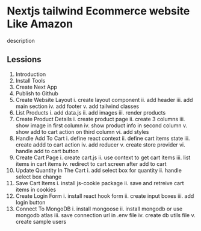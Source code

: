 # Nextjs tailwind Ecommerce website Like Amazon

description

## Lessions

1. Introduction
2. Install Tools
3. Create Next App
4. Publish to Github
5. Create Website Layout
   i. create layout component
   ii. add header
   iii. add main section
   iv. add footer
   v. add tailwind classes
6. List Products
   i. add data.js
   ii. add images
   iii. render products
7. Create Product Details
   i. create product page
   ii. create 3 columns
   iii. show image in first column
   iv. show product info in second column
   v. show add to cart action on third column
   vi. add styles
8. Handle Add To Cart
   i. define react context
   ii. define cart items state
   iii. create addd to cart action
   iv. add reducer
   v. create store provider
   vi. handle add to cart button
9. Create Cart Page
   i. create cart.js
   ii. use context to get cart items
   iii. list items in cart items
   iv. redirect to cart screen after add to cart
10. Update Quantity In The Cart
    i. add select box for quantity
    ii. handle select box change
11. Save Cart Items
    i. install js-cookie package
    ii. save and retreive cart items in cookies
12. Create Login Form
    i. install react hook form
    ii. create input boxes
    iii. add login button
13. Connect To MongoDB
    i. install mongoose
    ii. install mongodb or use mongodb atlas
    iii. save connection url in .env file
    iv. create db utils file
    v. create sample users
